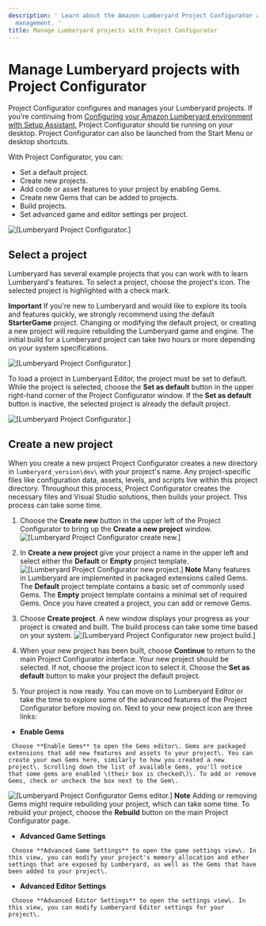 ```yaml
---
description: ' Learn about the Amazon Lumberyard Project Configurator and basic project
  management. '
title: Manage Lumberyard projects with Project Configurator
---
```

# Manage Lumberyard projects with Project Configurator<a name="wg-project-configurator"></a>

Project Configurator configures and manages your Lumberyard projects\. If you're continuing from [Configuring your Amazon Lumberyard environment with Setup Assistant](wg-setup-assistant.md), Project Configurator should be running on your desktop\. Project Configurator can also be launched from the Start Menu or desktop shortcuts\.

With Project Configurator, you can:
+ Set a default project\.
+ Create new projects\.
+ Add code or asset features to your project by enabling Gems\.
+ Create new Gems that can be added to projects\.
+ Build projects\.
+ Set advanced game and editor settings per project\.

![\[Lumberyard Project Configurator.\]](/images/welcomeguide/ui-project-configurator-1.24.png)

## Select a project<a name="project-select"></a>

Lumberyard has several example projects that you can work with to learn Lumberyard's features\. To select a project, choose the project's icon\. The selected project is highlighted with a check mark\.

**Important**
If you're new to Lumberyard and would like to explore its tools and features quickly, we strongly recommend using the default **StarterGame** project\. Changing or modifying the default project, or creating a new project will require rebuilding the Lumberyard game and engine\. The initial build for a Lumberyard project can take two hours or more depending on your system specifications\.

![\[Lumberyard Project Configurator.\]](/images/welcomeguide/ui-pc-set-active-1.24.png)

To load a project in Lumberyard Editor, the project must be set to default\. While the project is selected, choose the **Set as default** button in the upper right\-hand corner of the Project Configurator window\. If the **Set as default** button is inactive, the selected project is already the default project\.

![\[Lumberyard Project Configurator.\]](/images/welcomeguide/ui-pc-set-default-1.24.png)

## Create a new project<a name="project-create"></a>

When you create a new project Project Configurator creates a new directory in `lumberyard_version\dev\` with your project's name\. Any project\-specific files like configuration data, assets, levels, and scripts live within this project directory\. Throughout this process, Project Configurator creates the necessary files and Visual Studio solutions, then builds your project\. This process can take some time\.

1.  Choose the **Create new** button in the upper left of the Project Configurator to bring up the **Create a new project** window\.
![\[Lumberyard Project Configurator create new.\]](/images/welcomeguide/ui-pc-create-new-1.24.png)

1.  In **Create a new project** give your project a name in the upper left and select either the **Default** or **Empty** project template\.
![\[Lumberyard Project Configurator new project.\]](/images/welcomeguide/ui-pc-new-project-1.23.png)
**Note**
Many features in Lumberyard are implemented in packaged extensions called Gems\. The **Default** project template contains a basic set of commonly used Gems\. The **Empty** project template contains a minimal set of required Gems\. Once you have created a project, you can add or remove Gems\.

1.  Choose **Create project**\. A new window displays your progress as your project is created and built\. The build process can take some time based on your system\.
![\[Lumberyard Project Configurator new project build.\]](/images/welcomeguide/ui-pc-project-build-1.24.png)

1.  When your new project has been built, choose **Continue** to return to the main Project Configurator interface\. Your new project should be selected\. If not, choose the project icon to select it\. Choose the **Set as default** button to make your project the default project\.

1.  Your project is now ready\. You can move on to Lumberyard Editor or take the time to explore some of the advanced features of the Project Configurator before moving on\. Next to your new project icon are three links:
   +  **Enable Gems**

     Choose **Enable Gems** to open the Gems editor\. Gems are packaged extensions that add new features and assets to your project\. You can create your own Gems here, similarly to how you created a new project\. Scrolling down the list of available Gems, you'll notice that some gems are enabled \(their box is checked\)\. To add or remove Gems, check or uncheck the box next to the Gem\.
![\[Lumberyard Project Configurator Gems editor.\]](/images/welcomeguide/ui-pc-gems-1.23.png)
**Note**
Adding or removing Gems might require rebuilding your project, which can take some time\. To rebuild your project, choose the **Rebuild** button on the main Project Configurator page\.
   +  **Advanced Game Settings**

     Choose **Advanced Game Settings** to open the game settings view\. In this view, you can modify your project's memory allocation and other settings that are exposed by Lumberyard, as well as the Gems that have been added to your project\.
   +  **Advanced Editor Settings**

     Choose **Advanced Editor Settings** to open the settings view\. In this view, you can modify Lumberyard Editor settings for your project\.